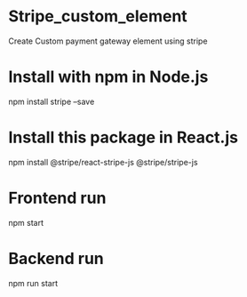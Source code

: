# Stripe_custom_element
Create Custom payment gateway element using stripe

# Install with npm in Node.js
npm install stripe –save

# Install this package in React.js
npm install @stripe/react-stripe-js @stripe/stripe-js

# Frontend run 
npm start

# Backend run 
npm run start
